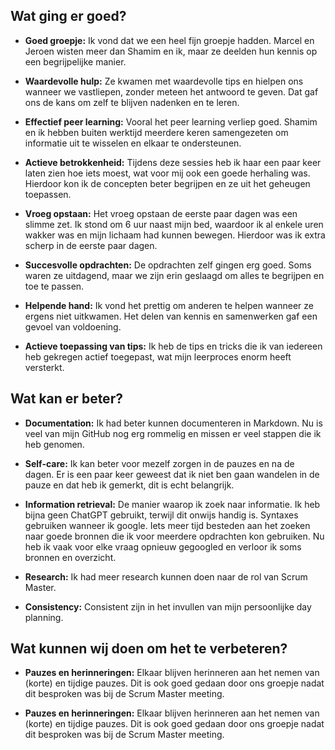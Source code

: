 ## **Wat ging er goed?**

- **Goed groepje:** Ik vond dat we een heel fijn groepje hadden. Marcel en Jeroen wisten meer dan Shamim en ik, maar ze deelden hun kennis op een begrijpelijke manier.

- **Waardevolle hulp:** Ze kwamen met waardevolle tips en hielpen ons wanneer we vastliepen, zonder meteen het antwoord te geven. Dat gaf ons de kans om zelf te blijven nadenken en te leren.

- **Effectief peer learning:** Vooral het peer learning verliep goed. Shamim en ik hebben buiten werktijd meerdere keren samengezeten om informatie uit te wisselen en elkaar te ondersteunen.

- **Actieve betrokkenheid:** Tijdens deze sessies heb ik haar een paar keer laten zien hoe iets moest, wat voor mij ook een goede herhaling was. Hierdoor kon ik de concepten beter begrijpen en ze uit het geheugen toepassen.

- **Vroeg opstaan:** Het vroeg opstaan de eerste paar dagen was een slimme zet. Ik stond om 6 uur naast mijn bed, waardoor ik al enkele uren wakker was en mijn lichaam had kunnen bewegen. Hierdoor was ik extra scherp in de eerste paar dagen.

- **Succesvolle opdrachten:** De opdrachten zelf gingen erg goed. Soms waren ze uitdagend, maar we zijn erin geslaagd om alles te begrijpen en toe te passen.

- **Helpende hand:** Ik vond het prettig om anderen te helpen wanneer ze ergens niet uitkwamen. Het delen van kennis en samenwerken gaf een gevoel van voldoening.

- **Actieve toepassing van tips:** Ik heb de tips en tricks die ik van iedereen heb gekregen actief toegepast, wat mijn leerproces enorm heeft versterkt.



## **Wat kan er beter?**

- **Documentation:** Ik had beter kunnen documenteren in Markdown. Nu is veel van mijn GitHub nog erg rommelig en missen er veel stappen die ik heb genomen.

- **Self-care:** Ik kan beter voor mezelf zorgen in de pauzes en na de dagen. Er is een paar keer geweest dat ik niet ben gaan wandelen in de pauze en dat heb ik gemerkt, dit is echt belangrijk.

- **Information retrieval:** De manier waarop ik zoek naar informatie. Ik heb bijna geen ChatGPT gebruikt, terwijl dit onwijs handig is. Syntaxes gebruiken wanneer ik google. Iets meer tijd besteden aan het zoeken naar goede bronnen die ik voor meerdere opdrachten kon gebruiken. Nu heb ik vaak voor elke vraag opnieuw gegoogled en verloor ik soms bronnen en overzicht.

- **Research:** Ik had meer research kunnen doen naar de rol van Scrum Master.

- **Consistency:** Consistent zijn in het invullen van mijn persoonlijke day planning.


## **Wat kunnen wij doen om het te verbeteren?**

- **Pauzes en herinneringen:** Elkaar blijven herinneren aan het nemen van (korte) en tijdige pauzes. Dit is ook goed gedaan door ons groepje nadat dit besproken was bij de Scrum Master meeting.

- **Pauzes en herinneringen:** Elkaar blijven herinneren aan het nemen van (korte) en tijdige pauzes. Dit is ook goed gedaan door ons groepje nadat dit besproken was bij de Scrum Master meeting.
